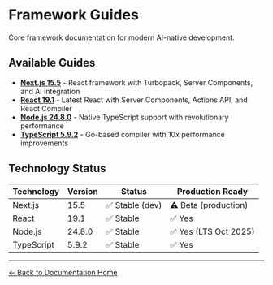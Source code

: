 # Framework Guides

Core framework documentation for modern AI-native development.

## Available Guides

- **[Next.js 15.5](./nextjs-complete-guide.md)** - React framework with Turbopack, Server Components, and AI integration
- **[React 19.1](./react-19-complete-guide.md)** - Latest React with Server Components, Actions API, and React Compiler
- **[Node.js 24.8.0](./nodejs-complete-guide.md)** - Native TypeScript support with revolutionary performance
- **[TypeScript 5.9.2](./typescript-complete-guide.md)** - Go-based compiler with 10x performance improvements

## Technology Status

| Technology | Version | Status | Production Ready |
|------------|---------|--------|------------------|
| Next.js | 15.5 | ✅ Stable (dev) | ⚠️ Beta (production) |
| React | 19.1 | ✅ Stable | ✅ Yes |
| Node.js | 24.8.0 | ✅ Stable | ✅ Yes (LTS Oct 2025) |
| TypeScript | 5.9.2 | ✅ Stable | ✅ Yes |

---

[← Back to Documentation Home](../../README.md)
